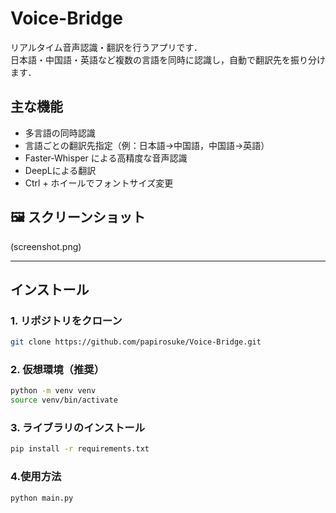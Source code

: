 # Voice-Bridge

リアルタイム音声認識・翻訳を行うアプリです．  
日本語・中国語・英語など複数の言語を同時に認識し，自動で翻訳先を振り分けます．

## 主な機能

- 多言語の同時認識
- 言語ごとの翻訳先指定（例：日本語→中国語，中国語→英語）
- Faster-Whisper による高精度な音声認識
- DeepLによる翻訳
- Ctrl + ホイールでフォントサイズ変更

## 🖼️ スクリーンショット
(screenshot.png)

---

## インストール

### 1. リポジトリをクローン

```bash
git clone https://github.com/papirosuke/Voice-Bridge.git
```

### 2. 仮想環境（推奨）

```bash
python -m venv venv
source venv/bin/activate
```

### 3. ライブラリのインストール

```bash
pip install -r requirements.txt
```

### 4.使用方法

```bash
python main.py
```
